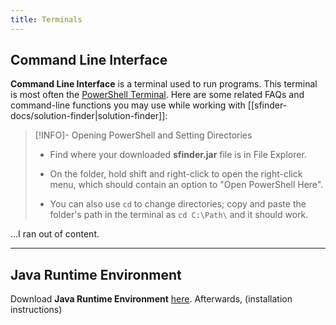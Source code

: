 ```yaml
---
title: Terminals
---
```

## Command Line Interface
**Command Line Interface** is a terminal used to run programs. This terminal is most often the <u>PowerShell Terminal</u>. Here are some related FAQs and command-line functions you may use while working with [[sfinder-docs/solution-finder|solution-finder]]:
>[!INFO]- Opening PowerShell and Setting Directories
>
>- Find where your downloaded **sfinder.jar** file is in File Explorer.
>- On the folder, hold shift and right-click to open the right-click menu, which should contain an option to "Open PowerShell Here".
>
>- You can also use `cd` to change directories; copy and paste the folder's path in the terminal as `cd C:\Path\` and it should work.

...I ran out of content.

___
## Java Runtime Environment
Download **Java Runtime Environment** [here](https://www.oracle.com/java/technologies/javase-jre8-downloads.html). Afterwards, (installation instructions)
